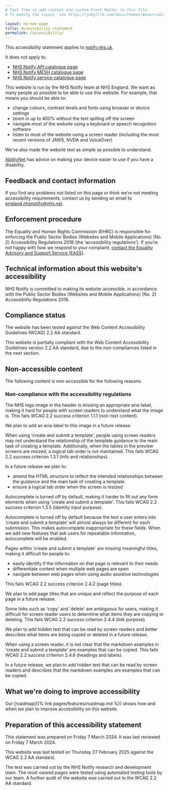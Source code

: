 ```yaml
---
# Feel free to add content and custom Front Matter to this file.
# To modify the layout, see https://jekyllrb.com/docs/themes/#overriding-theme-defaults

layout: no-nav-page
title: Accessibility statement
permalink: /accessibility/
---
```


This accessibility statement applies to [notify.nhs.uk](https://notify.nhs.uk/).

It does not apply to:

- [NHS Notify API catalogue page](https://digital.nhs.uk/developer/api-catalogue/nhs-notify)
- [NHS Notify MESH catalogue page](https://digital.nhs.uk/developer/api-catalogue/nhs-notify-mesh)
- [NHS Notify service catalogue page](https://digital.nhs.uk/services/nhs-notify)

This website is run by the NHS Notify team at NHS England. We want as many people as possible to be able to use this website. For example, that means you should be able to:

- change colours, contrast levels and fonts using browser or device settings
- zoom in up to 400% without the text spilling off the screen
- navigate most of the website using a keyboard or speech recognition software
- listen to most of the website using a screen reader (including the most recent versions of JAWS, NVDA and VoiceOver)

We’ve also made the website text as simple as possible to understand.

[AbilityNet](https://mcmw.abilitynet.org.uk/) has advice on making your device easier to use if you have a disability.

## Feedback and contact information

If you find any problems not listed on this page or think we’re not meeting accessibility requirements, contact us by sending an email to <england.nhsnotify@nhs.net>.

## Enforcement procedure

The Equality and Human Rights Commission (EHRC) is responsible for enforcing the Public Sector Bodies (Websites and Mobile Applications) (No. 2) Accessibility Regulations 2018 (the ‘accessibility regulations’). If you’re not happy with how we respond to your complaint, [contact the Equality Advisory and Support Service (EASS)](https://www.equalityadvisoryservice.com/).

## Technical information about this website's accessibility

NHS Notify is committed to making its website accessible, in accordance with the Public Sector Bodies (Websites and Mobile Applications) (No. 2) Accessibility Regulations 2018.

## Compliance status

The website has been tested against the Web Content Accessibility Guidelines (WCAG) 2.2 AA standard.

This website is partially compliant with the Web Content Accessibility Guidelines version 2.2 AA standard, due to the non-compliances listed in the next section.

## Non-accessible content

The following content is non-accessible for the following reasons.

### Non-compliance with the accessibility regulations

The NHS logo image in the header is missing an appropriate aria-label, making it hard for people with screen readers to understand what the image is. This fails WCAG 2.2 success criterion 1.1.1 (non-text content).

We plan to add an aria-label to this image in a future release.

When using 'create and submit a template', people using screen readers may not understand the relationship of the template guidance to the main task of creating a template. Additionally, when the tables in the preview screens are resized, a logical tab order is not maintained. This fails WCAG 2.2 success criterion 1.3.1 (info and relationships).

In a future release we plan to:

- amend the HTML structure to reflect the intended relationships between the guidance and the main task of creating a template
- ensure a logical tab order when the screen is resized

Autocomplete is turned off by default, making it harder to fill out any form elements when using 'create and submit a template'. This fails WCAG 2.2 success criterion 1.3.5 (identity input purpose).

Autocomplete is turned off by default because the text a user enters into ‘create and submit a template’ will almost always be different for each submission. This makes autocomplete inappropriate for these fields. When we add new features that ask users for repeatable information, autocomplete will be enabled.

Pages within 'create and submit a template' are missing meaningful titles, making it difficult for people to:

- easily identify if the information on that page is relevant to their needs
- differentiate content when multiple web pages are open
- navigate between web pages when using audio assistive technologies

This fails WCAG 2.2 success criterion 2.4.2 (page titles).

We plan to add page titles that are unique and reflect the purpose of each page in a future release.

Some links such as 'copy' and 'delete' are ambiguous for users, making it difficult for screen reader users to determine what items they are copying or deleting. This fails WCAG 2.2 success criterion 2.4.4 (link purpose).

We plan to add hidden text that can be read by screen readers and better describes what items are being copied or deleted in a future release.

When using a screen reader, it is not clear that the markdown examples in 'create and submit a template' are examples that can be copied. This fails WCAG 2.2 success criterion 2.4.6 (headings and labels).

In a future release, we plan to add hidden text that can be read by screen readers and describes that the markdown examples are examples that can be copied.

## What we're doing to improve accessibility

Our [roadmap]({% link pages/features/roadmap.md %}) shows how and when we plan to improve accessibility on this website.

## Preparation of this accessibility statement

This statement was prepared on Friday 7 March 2024. It was last reviewed on Friday 7 March 2024.

This website was last tested on Thursday 27 February 2025 against the WCAG 2.2 AA standard.

The test was carried out by the NHS Notify research and development team. The most viewed pages were tested using automated testing tools by our team. A further audit of the website was carried out to the WCAG 2.2 AA standard.
